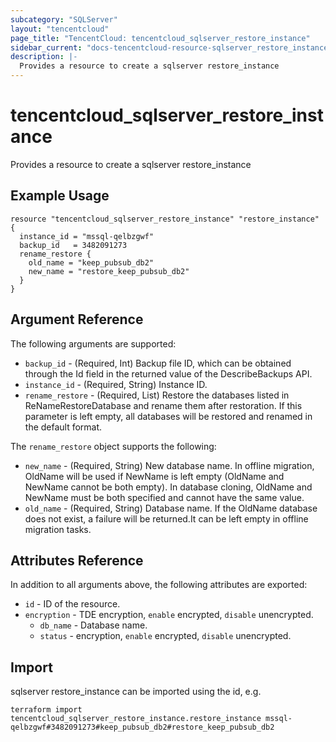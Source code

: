 ```yaml
---
subcategory: "SQLServer"
layout: "tencentcloud"
page_title: "TencentCloud: tencentcloud_sqlserver_restore_instance"
sidebar_current: "docs-tencentcloud-resource-sqlserver_restore_instance"
description: |-
  Provides a resource to create a sqlserver restore_instance
---
```


# tencentcloud_sqlserver_restore_instance

Provides a resource to create a sqlserver restore_instance

## Example Usage

```hcl
resource "tencentcloud_sqlserver_restore_instance" "restore_instance" {
  instance_id = "mssql-qelbzgwf"
  backup_id   = 3482091273
  rename_restore {
    old_name = "keep_pubsub_db2"
    new_name = "restore_keep_pubsub_db2"
  }
}
```

## Argument Reference

The following arguments are supported:

* `backup_id` - (Required, Int) Backup file ID, which can be obtained through the Id field in the returned value of the DescribeBackups API.
* `instance_id` - (Required, String) Instance ID.
* `rename_restore` - (Required, List) Restore the databases listed in ReNameRestoreDatabase and rename them after restoration. If this parameter is left empty, all databases will be restored and renamed in the default format.

The `rename_restore` object supports the following:

* `new_name` - (Required, String) New database name. In offline migration, OldName will be used if NewName is left empty (OldName and NewName cannot be both empty). In database cloning, OldName and NewName must be both specified and cannot have the same value.
* `old_name` - (Required, String) Database name. If the OldName database does not exist, a failure will be returned.It can be left empty in offline migration tasks.

## Attributes Reference

In addition to all arguments above, the following attributes are exported:

* `id` - ID of the resource.
* `encryption` - TDE encryption, `enable` encrypted, `disable` unencrypted.
  * `db_name` - Database name.
  * `status` - encryption, `enable` encrypted, `disable` unencrypted.


## Import

sqlserver restore_instance can be imported using the id, e.g.

```
terraform import tencentcloud_sqlserver_restore_instance.restore_instance mssql-qelbzgwf#3482091273#keep_pubsub_db2#restore_keep_pubsub_db2
```

